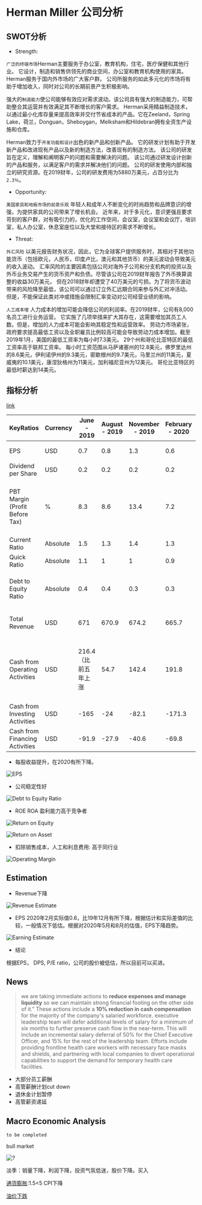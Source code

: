 # Herman Miller 公司分析

## SWOT分析

- Strength: 

`广泛的终端市场`Herman主要服务于办公室，教育机构，住宅，医疗保健和其他行业。
它设计，制造和销售供领先的商业空间，办公室和教育机构使用的家具。Herman服务于国内外市场的广大客户群。
公司所服务的如此多元化的市场将有助于增加收入，同时对公司的长期前景产生积极影响。

强大的`制造能力`使公司能够有效应对需求波动。该公司具有强大的制造能力，可帮助整合其运营并有效满足其不断增长的客户需求。
Herman采用精益制造技术，以通过最小化库存量来提高效率并交付节省成本的产品。它在Zeeland，Spring Lake，荷兰，Donguan，Sheboygan，Melksham和Hildebran拥有全资生产设施和仓库。

Herman致力于`开发功能和设计`出色的新产品和创新产品。
它的研发计划有助于开发新产品和改进现有产品以及新的制造方法，改善现有的制造方法。
该公司的研发旨在定义，理解和阐明客户的问题和需要解决的问题。
该公司通过研发设计创新的产品和服务，以满足客户的需求并解决他们的问题。
公司的研发使用内部和独立的研究资源。在2019财年，公司的研发费用为5880万美元，占百分比为`2.3％`。

- Opportunity: 

`美国家具和地板市场的前景乐观` 年轻人和成年人不断变化的时尚趋势和品牌意识的增强，为提供家具的公司带来了增长机会。
近年来，对于多元化，意识更强且要求苛刻的客户群，对有吸引力的，优化的工作空间，会议室，会议室和会议厅，培训室，私人办公室，休息室座位以及大堂和接待区的需求不断增长。

- Threat: 

`外汇风险` 以美元报告财务状况，因此，它为全球客户提供服务时，其相对于其他功能货币（包括欧元，人民币，印度卢比，澳元和其他货币）的美元波动会导致美元的收入波动。
汇率风险的主要因素包括公司对海外子公司和分支机构的投资以及外币业务交易产生的货币资产和负债。尽管该公司在2019财年报告了外币换算调整的收益30万美元，
但在2018财年却遭受了40万美元的亏损。为了将货币波动带来的风险降至最低，该公司可以通过订立外汇远期合同来参与外汇对冲活动。
但是，不能保证此类对冲或措施会限制汇率变动对公司经营业绩的影响。

`人工成本增` 人力成本的增加可能会降低公司的利润率。在2019财年，公司有8,000名员工进行业务运营。
它实施了几项举措来扩大其存在，这需要增加其员工人数。但是，增加的人力成本可能会影响其稳定性和运营效率。
劳动力市场紧张，政府要求提高最低工资以及全职雇员比例较高可能会导致劳动力成本增加。截至2019年1月，美国的最低工资率为每小时7.3美元。
29个州和哥伦比亚特区的最低工资率高于联邦工资率。
每小时工资范围从马萨诸塞州的12.8美元，佛罗里达州的8.6美元，伊利诺伊州的9.3美元，密歇根州的9.7美元，马里兰州的11美元，夏威夷的10.1美元，康涅狄格州为11美元，加利福尼亚州为12美元。
哥伦比亚特区的最低时薪达到14美元。


## 指标分析
[link](https://www.hermanmiller.com/investors/financial-reports/)

| KeyRatios                      | Currency | June - 2019         | August - 2019 | November - 2019 | February - 2020 | Ratio Type           |                                     |
|--------------------------------|----------|---------------------|---------------|-----------------|-----------------|----------------------|-------------------------------------|
| EPS                            | USD      | 0.7                 | 0.8           | 1.3             | 0.6             | Equity Ratios        | 下降，买进                          |
| Dividend per Share             | USD      | 0.2                 | 0.2           | 0.2             | 0.2             | Equity Ratios        | 稳定。                              |
| PBT Margin (Profit Before Tax) | %        | 8.3                 | 8.6           | 13.4            | 7.2             | Profitability Ratios | 获利能力，扣除税的波动对收入的影响  |
| Current Ratio                  | Absolute | 1.5                 | 1.3           | 1.4             | 1.3             | Liquidity Ratios     | 2                                   |
| Quick Ratio                    | Absolute | 1.1                 | 1             | 1               | 0.9             | Liquidity Ratios     | 1                                   |
| Debt to Equity Ratio           | Absolute | 0.4                 | 0.4           | 0.3             | 0.3             | Leverage Ratios      | <1企业财务状况的稳定性好            |
| Total Revenue                  | USD      | 671                 | 670.9         | 674.2           | 665.7           |                      | 下降，下文估计                      |
| Cash from Operating Activities | USD      | 216.4（比前五年上涨 | 54.7          | 142.4           | 191.8           |                      | 按趋势，会比上年多，主要earning增加 |
| Cash from Investing Activities | USD      | -165                | -24           | -82.1           | -171.3          |                      |                                     |
| Cash from Financing Activities | USD      | -91.9               | -27.9         | -40.6           | -69.8           |                      |                                     |


- 每股收益提升，在2020有所下降。

![EPS](./HM-graph/eps.jpg)

- 公司稳定性好

![Debt to Equity Ratio](./HM-graph/de.jpg)


- ROE ROA 盈利能力高于竞争者

![Return on Equity](./HM-graph/roe.jpg)

![Return on Asset](./HM-graph/roa.jpg)


- 扣除销售成本，人工和利息费用: 高于同行业

![Operating Margin](./HM-graph/margin.png)

## Estimation

- Revenue下降

![Revenue Estimate](./HM-graph/estimate-rev.png)

- EPS 2020年2月实际值0.6，比19年12月有所下降，根据估计和实际差值的比较，一般情况下低估。根据对2020年5月和8月的估值，EPS下降趋势。

![Earning Estimate](./HM-graph/estimate-earning.png)


- 结论

根据EPS， DPS, P/E ratio，公司的股价被低估，所以目前可以买进。

## News

> we are taking immediate actions to __reduce expenses and manage liquidity__ so we can maintain strong financial footing on the other side of it." These actions include a __10% reduction in cash compensation__ for the majority of the company's salaried workforce.
executive leadership team will defer additional levels of salary for a minimum of six months to further preserve cash flow in the near-term. This will include an incremental salary deferral of 50% for the Chief Executive Officer, and 15% for the rest of the leadership team.
Efforts include providing frontline health care workers with necessary face masks and shields, and partnering with local companies to divert operational capabilities to support the demand for temporary health care facilities.

- 大部分员工薪酬
- 高管薪酬计划cut down 
- 退休金计划暂停
- 高管薪资递延



## Macro Economic Analysis
`to be completed`

bull market

![?](./HM-graph/stock.png)

淡季：销量下降，利润下降，投资气氛低迷，股价下降。买入

[通货膨胀](https://tradingeconomics.com/united-states/indicators):1.5<5  CPI下降

[油价下跌](https://www.globalpetrolprices.com/)
